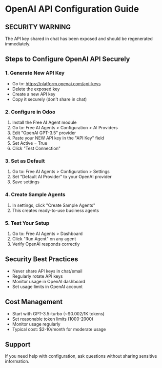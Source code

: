 # OpenAI API Configuration Guide

## SECURITY WARNING
The API key shared in chat has been exposed and should be regenerated immediately.

## Steps to Configure OpenAI API Securely

### 1. Generate New API Key
- Go to: https://platform.openai.com/api-keys
- Delete the exposed key
- Create a new API key
- Copy it securely (don't share in chat)

### 2. Configure in Odoo
1. Install the Free AI Agent module
2. Go to: Free AI Agents > Configuration > AI Providers
3. Edit "OpenAI GPT-3.5" provider
4. Paste your NEW API key in the "API Key" field
5. Set Active = True
6. Click "Test Connection"

### 3. Set as Default
1. Go to: Free AI Agents > Configuration > Settings
2. Set "Default AI Provider" to your OpenAI provider
3. Save settings

### 4. Create Sample Agents
1. In settings, click "Create Sample Agents"
2. This creates ready-to-use business agents

### 5. Test Your Setup
1. Go to: Free AI Agents > Dashboard
2. Click "Run Agent" on any agent
3. Verify OpenAI responds correctly

## Security Best Practices
- Never share API keys in chat/email
- Regularly rotate API keys
- Monitor usage in OpenAI dashboard
- Set usage limits in OpenAI account

## Cost Management
- Start with GPT-3.5-turbo (~$0.002/1K tokens)
- Set reasonable token limits (1000-2000)
- Monitor usage regularly
- Typical cost: $2-10/month for moderate usage

## Support
If you need help with configuration, ask questions without sharing sensitive information.